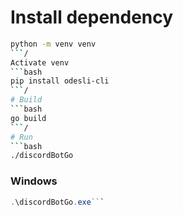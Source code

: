 # Install dependency
```bash
python -m venv venv
```/
Activate venv
```bash
pip install odesli-cli
```/
# Build
```bash
go build
```/
# Run
```bash
./discordBotGo
```
### Windows
```powershell
.\discordBotGo.exe```